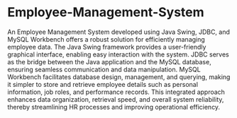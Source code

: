 # Employee-Management-System
An Employee Management System developed using Java Swing, JDBC, and MySQL Workbench offers a robust solution for efficiently managing employee data. The Java Swing framework provides a user-friendly graphical interface, enabling easy interaction with the system. JDBC serves as the bridge between the Java application and the MySQL database, ensuring seamless communication and data manipulation. MySQL Workbench facilitates database design, management, and querying, making it simpler to store and retrieve employee details such as personal information, job roles, and performance records. This integrated approach enhances data organization, retrieval speed, and overall system reliability, thereby streamlining HR processes and improving operational efficiency.
